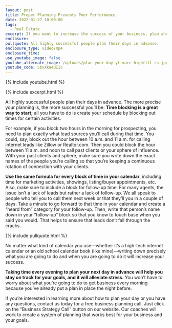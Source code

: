 ```yaml
---
layout: post
title: Proper Planning Prevents Poor Performance
date: 2022-01-27 10:00:00
tags:
  - Real Estate
excerpt: If you want to increase the success of your business, plan ahead.
enclosure:
pullquote: All highly successful people plan their days in advance.
enclosure_type: video/mp4
enclosure_time:
use_youtube_image: false
youtube_alternate_image: /uploads/plan-your-day-yt-marc-highfill-ss.jpg
youtube_code: SbvXka4BIIc
---
```

{% include youtube.html %}

{% include excerpt.html %}

All highly successful people plan their days in advance. The more precise your planning is, the more successful you’ll be. **Time blocking is a great way to start;** all you have to do is create your schedule by blocking out times for certain activities.&nbsp;

For example, if you block two hours in the morning for prospecting, you need to plan exactly what lead sources you’ll call during that time. You could, say, block out the hour between 10 a.m. and 11 a.m. for calling internet leads like Zillow or Realtor.com. Then you could block the hour between 11 a.m. and noon to call past clients or your sphere of influence. With your past clients and sphere, make sure you write down the exact names of the people you’re calling so that you’re keeping a continuous rotation of connection with your clients.&nbsp;

**Use the same formula for every block of time in your calendar**, including time for marketing activities, showings, listing/buyer appointments, etc. Also, make sure to include a block for follow-up time. For many agents, the issue isn’t a lack of leads but rather a lack of follow-up. We all speak to people who tell you to call them next week or that they’ll you in a couple of days. Take a minute to go forward to that time in your calendar and create a “heard from” category for your follow-up. Then, write that person’s name down in your “follow-up” block so that you know to touch base when you said you would. That helps to ensure that leads don’t fall through the cracks.

{% include pullquote.html %}

No matter what kind of calendar you use—whether it’s a high-tech internet calendar or an old school calendar book (like mine)—writing down precisely what you are going to do and when you are going to do it will increase your success.

**Taking time every evening to plan your next day in advance will help you stay on track for your goals, and it will alleviate stress.** You won’t have to worry about what you’re going to do to get business every morning because you’ve already put a plan in place the night before.

If you’re interested in learning more about how to plan your day or you have any questions, contact us today for a free business planning call. Just click on the “Business Strategy Call” button on our website. Our coaches will work to create a system of planning that works best for your business and your goals.
